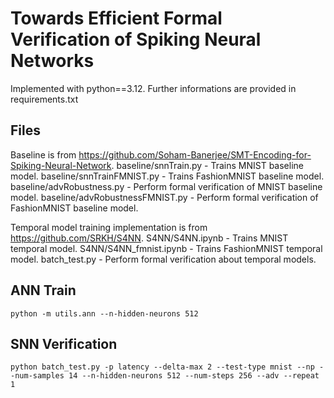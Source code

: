 # Towards Efficient Formal Verification of Spiking Neural Networks
Implemented with python==3.12. Further informations are provided in requirements.txt

## Files
Baseline is from https://github.com/Soham-Banerjee/SMT-Encoding-for-Spiking-Neural-Network.
baseline/snnTrain.py - Trains MNIST baseline model.
baseline/snnTrainFMNIST.py - Trains FashionMNIST baseline model.
baseline/advRobustness.py - Perform formal verification of MNIST baseline model.
baseline/advRobustnessFMNIST.py - Perform formal verification of FashionMNIST baseline model.

Temporal model training implementation is from https://github.com/SRKH/S4NN.
S4NN/S4NN.ipynb - Trains MNIST temporal model.
S4NN/S4NN_fmnist.ipynb - Trains FashionMNIST temporal model.
batch_test.py - Perform formal verification about temporal models.

## ANN Train
```shell
python -m utils.ann --n-hidden-neurons 512
```

## SNN Verification
```shell
python batch_test.py -p latency --delta-max 2 --test-type mnist --np --num-samples 14 --n-hidden-neurons 512 --num-steps 256 --adv --repeat 1
```